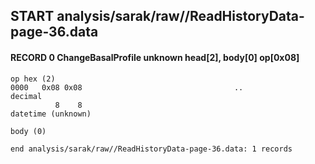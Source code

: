 ## START analysis/sarak/raw//ReadHistoryData-page-36.data
#### RECORD 0 ChangeBasalProfile unknown head[2], body[0] op[0x08]

    op hex (2)
    0000   0x08 0x08                                  ..
    decimal
              8    8
    datetime (unknown)

    body (0)

`end analysis/sarak/raw//ReadHistoryData-page-36.data: 1 records`
